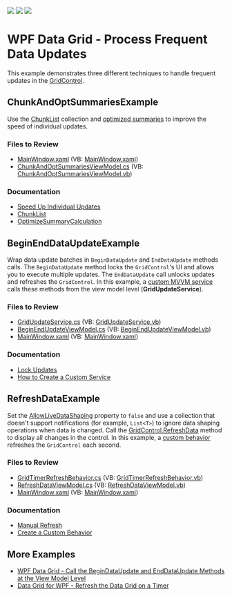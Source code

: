 <!-- default badges list -->
![](https://img.shields.io/endpoint?url=https://codecentral.devexpress.com/api/v1/VersionRange/297755792/20.1.3%2B)
[![](https://img.shields.io/badge/Open_in_DevExpress_Support_Center-FF7200?style=flat-square&logo=DevExpress&logoColor=white)](https://supportcenter.devexpress.com/ticket/details/T933640)
[![](https://img.shields.io/badge/📖_How_to_use_DevExpress_Examples-e9f6fc?style=flat-square)](https://docs.devexpress.com/GeneralInformation/403183)
<!-- default badges end -->

# WPF Data Grid - Process Frequent Data Updates

This example demonstrates three different techniques to handle frequent updates in the [GridControl](https://docs.devexpress.com/WPF/DevExpress.Xpf.Grid.GridControl).

## ChunkAndOptSummariesExample

Use the [ChunkList](https://docs.devexpress.com/WPF/DevExpress.Xpf.ChunkList.ChunkList-1) collection and [optimized summaries](https://docs.devexpress.com/WPF/DevExpress.Xpf.Grid.GridControl.OptimizeSummaryCalculation) to improve the speed of individual updates.

### Files to Review

* [MainWindow.xaml](./CS/ChunkAndOptSummariesExample/MainWindow.xaml) (VB: [MainWindow.xaml](./VB/ChunkAndOptSummariesExample/MainWindow.xaml))
* [ChunkAndOptSummariesViewModel.cs](./CS/ChunkAndOptSummariesExample/ViewModel/ChunkAndOptSummariesViewModel.cs) (VB: [ChunkAndOptSummariesViewModel.vb](./VB/ChunkAndOptSummariesExample/ViewModel/ChunkAndOptSummariesViewModel.vb))

### Documentation

* [Speed Up Individual Updates](https://docs.devexpress.com/WPF/115836/controls-and-libraries/data-grid/performance-improvement/frequent-data-updates#speed-up-individual-updates)
* [ChunkList](https://docs.devexpress.com/WPF/DevExpress.Xpf.ChunkList.ChunkList-1)
* [OptimizeSummaryCalculation](https://docs.devexpress.com/WPF/DevExpress.Xpf.Grid.GridControl.OptimizeSummaryCalculation)

## BeginEndDataUpdateExample

Wrap data update batches in `BeginDataUpdate` and `EndDataUpdate` methods calls. The `BeginDataUpdate` method locks the `GridControl`'s UI and allows you to execute multiple updates. The `EndDataUpdate` call unlocks updates and refreshes the `GridControl`. In this example, a [custom MVVM service](https://docs.devexpress.com/WPF/16920/mvvm-framework/services/how-to-create-a-custom-service) calls these methods from the view model level (**GridUpdateService**).

### Files to Review

* [GridUpdateService.cs](./CS/BeginEndDataUpdateExample/GridUpdateService.cs) (VB: [GridUpdateService.vb](./VB/BeginEndDataUpdateExample/GridUpdateService.vb))
* [BeginEndUpdateViewModel.cs](./CS/BeginEndDataUpdateExample/ViewModel/BeginEndUpdateViewModel.cs) (VB: [BeginEndUpdateViewModel.vb](./VB/BeginEndDataUpdateExample/ViewModel/BeginEndUpdateViewModel.vb))
* [MainWindow.xaml](./CS/BeginEndDataUpdateExample/MainWindow.xaml) (VB: [MainWindow.xaml](./VB/BeginEndDataUpdateExample/MainWindow.xaml))

### Documentation

* [Lock Updates](https://docs.devexpress.com/WPF/115836/controls-and-libraries/data-grid/performance-improvement/frequent-data-updates#lock-updates)
* [How to Create a Custom Service](https://docs.devexpress.com/WPF/16920/mvvm-framework/services/how-to-create-a-custom-service)

## RefreshDataExample

Set the [AllowLiveDataShaping](https://docs.devexpress.com/WPF/DevExpress.Xpf.Grid.DataControlBase.AllowLiveDataShaping) property to `false` and use a collection that doesn't support notifications (for example, `List<T>`) to ignore data shaping operations when data is changed. Call the [GridControl.RefreshData](https://docs.devexpress.com/WPF/DevExpress.Xpf.Grid.DataControlBase.RefreshData) method to display all changes in the control. In this example, a [custom behavior](https://docs.devexpress.com/WPF/17458/mvvm-framework/behaviors/how-to-create-a-custom-behavior) refreshes the `GridControl` each second.

### Files to Review

* [GridTimerRefreshBehavior.cs](./CS/RefreshDataExample/GridTimerRefreshBehavior.cs) (VB: [GridTimerRefreshBehavior.vb](./VB/RefreshDataExample/GridTimerRefreshBehavior.vb))
* [RefreshDataViewModel.cs](./CS/RefreshDataExample/ViewModel/RefreshDataViewModel.cs) (VB: [RefreshDataViewModel.vb](./VB/RefreshDataExample/ViewModel/RefreshDataViewModel.vb))
* [MainWindow.xaml](./CS/RefreshDataExample/MainWindow.xaml) (VB: [MainWindow.xaml](./VB/RefreshDataExample/MainWindow.xaml))

### Documentation

* [Manual Refresh](https://docs.devexpress.com/WPF/115836/controls-and-libraries/data-grid/performance-improvement/frequent-data-updates#manual-refresh)
* [Create a Custom Behavior](https://docs.devexpress.com/WPF/17442/mvvm-framework/behaviors#create-a-custom-behavior)

## More Examples

* [WPF Data Grid - Call the BeginDataUpdate and EndDataUpdate Methods at the View Model Level](https://github.com/DevExpress-Examples/wpf-data-grid-call-begindataupdate-and-enddataupdate-at-view-model-level)
* [Data Grid for WPF - Refresh the Data Grid on a Timer](https://github.com/DevExpress-Examples/wpf-data-grid-refresh-on-timer)
